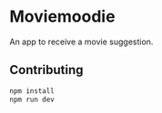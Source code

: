 # Moviemoodie

An app to receive a movie suggestion.

## Contributing

```bash
npm install
npm run dev
```